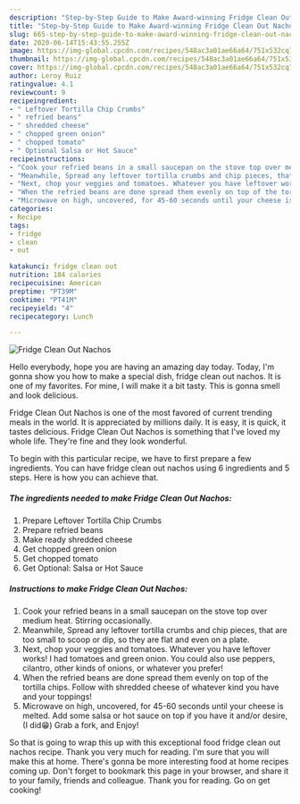 ```yaml
---
description: "Step-by-Step Guide to Make Award-winning Fridge Clean Out Nachos"
title: "Step-by-Step Guide to Make Award-winning Fridge Clean Out Nachos"
slug: 665-step-by-step-guide-to-make-award-winning-fridge-clean-out-nachos
date: 2020-06-14T15:43:55.255Z
image: https://img-global.cpcdn.com/recipes/548ac3a01ae66a64/751x532cq70/fridge-clean-out-nachos-recipe-main-photo.jpg
thumbnail: https://img-global.cpcdn.com/recipes/548ac3a01ae66a64/751x532cq70/fridge-clean-out-nachos-recipe-main-photo.jpg
cover: https://img-global.cpcdn.com/recipes/548ac3a01ae66a64/751x532cq70/fridge-clean-out-nachos-recipe-main-photo.jpg
author: Leroy Ruiz
ratingvalue: 4.1
reviewcount: 9
recipeingredient:
- " Leftover Tortilla Chip Crumbs"
- " refried beans"
- " shredded cheese"
- " chopped green onion"
- " chopped tomato"
- " Optional Salsa or Hot Sauce"
recipeinstructions:
- "Cook your refried beans in a small saucepan on the stove top over medium heat. Stirring occasionally."
- "Meanwhile, Spread any leftover tortilla crumbs and chip pieces, that are too small to scoop or dip, so they are flat and even on a plate."
- "Next, chop your veggies and tomatoes. Whatever you have leftover works! I had tomatoes and green onion. You could also use peppers, cilantro, other kinds of onions, or whatever you prefer!"
- "When the refried beans are done spread them evenly on top of the tortilla chips. Follow with shredded cheese of whatever kind you have and your toppings!"
- "Microwave on high, uncovered, for 45-60 seconds until your cheese is melted. Add some salsa or hot sauce on top if you have it and/or desire, (I did😁) Grab a fork, and Enjoy!"
categories:
- Recipe
tags:
- fridge
- clean
- out

katakunci: fridge clean out 
nutrition: 184 calories
recipecuisine: American
preptime: "PT39M"
cooktime: "PT41M"
recipeyield: "4"
recipecategory: Lunch

---
```



![Fridge Clean Out Nachos](https://img-global.cpcdn.com/recipes/548ac3a01ae66a64/751x532cq70/fridge-clean-out-nachos-recipe-main-photo.jpg)

Hello everybody, hope you are having an amazing day today. Today, I'm gonna show you how to make a special dish, fridge clean out nachos. It is one of my favorites. For mine, I will make it a bit tasty. This is gonna smell and look delicious.

Fridge Clean Out Nachos is one of the most favored of current trending meals in the world. It is appreciated by millions daily. It is easy, it is quick, it tastes delicious. Fridge Clean Out Nachos is something that I've loved my whole life. They're fine and they look wonderful.




To begin with this particular recipe, we have to first prepare a few ingredients. You can have fridge clean out nachos using 6 ingredients and 5 steps. Here is how you can achieve that.

<!--inarticleads1-->

##### The ingredients needed to make Fridge Clean Out Nachos:

1. Prepare  Leftover Tortilla Chip Crumbs
1. Prepare  refried beans
1. Make ready  shredded cheese
1. Get  chopped green onion
1. Get  chopped tomato
1. Get  Optional: Salsa or Hot Sauce




<!--inarticleads2-->

##### Instructions to make Fridge Clean Out Nachos:

1. Cook your refried beans in a small saucepan on the stove top over medium heat. Stirring occasionally.
1. Meanwhile, Spread any leftover tortilla crumbs and chip pieces, that are too small to scoop or dip, so they are flat and even on a plate.
1. Next, chop your veggies and tomatoes. Whatever you have leftover works! I had tomatoes and green onion. You could also use peppers, cilantro, other kinds of onions, or whatever you prefer!
1. When the refried beans are done spread them evenly on top of the tortilla chips. Follow with shredded cheese of whatever kind you have and your toppings!
1. Microwave on high, uncovered, for 45-60 seconds until your cheese is melted. Add some salsa or hot sauce on top if you have it and/or desire, (I did😁) Grab a fork, and Enjoy!




So that is going to wrap this up with this exceptional food fridge clean out nachos recipe. Thank you very much for reading. I'm sure that you will make this at home. There's gonna be more interesting food at home recipes coming up. Don't forget to bookmark this page in your browser, and share it to your family, friends and colleague. Thank you for reading. Go on get cooking!
